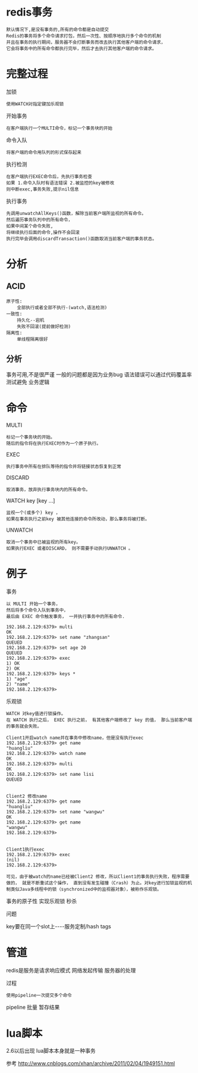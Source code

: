 

# redis事务


    默认情况下,是没有事务的,所有的命令都是自动提交
    Redis的事务将多个命令请求打包，然后一次性、按顺序地执行多个命令的机制
    并且在事务的执行期间，服务器不会打断事务而改去执行其他客户端的命令请求，
    它会将事务中的所有命令都执行完毕，然后才去执行其他客户端的命令请求。 

# 完整过程

加锁
    
    使用WATCH对指定键加乐观锁

开始事务

    在客户端执行一个MULTI命令，标记一个事务块的开始

命令入队

    将客户端的命令用队列的形式保存起来

执行检测

    在客户端执行EXEC命令后，先执行事务检查
    如果 1.命令入队时有语法错误 2.被监控的key被修改
    则中断exec,事务失败,提示nil信息 
        
执行事务    
    
    先调用unwatchAllKeys()函数，解除当前客户端所监视的所有命令。
    然后遍历事务队列中的所有命令，
    如果中间某个命令失败,
    将继续执行后面的命令,操作不会回滚
    执行完毕会调用discardTransaction()函数取消当前客户端的事务状态。
    
    
# 分析

## ACID

    原子性:
        全部执行或者全部不执行-(watch,语法检测)  
    一致性:
        持久化--宕机
        失败不回滚(提前做好检测)
    隔离性:  
        单线程隔离很好

## 分析

   事务可用,不是很严谨
   一般的问题都是因为业务bug
   语法错误可以通过代码覆盖率测试避免
   业务逻辑


# 命令

MULTI 
    
    标记一个事务块的开始。 
    随后的指令将在执行EXEC时作为一个原子执行。
    
EXEC 

    执行事务中所有在排队等待的指令并将链接状态恢复到正常

DISCARD 

    取消事务，放弃执行事务块内的所有命令。


WATCH key [key ...] 

    监视一个(或多个) key ，
    如果在事务执行之前key 被其他连接的命令所改动，那么事务将被打断。
    
UNWATCH 

    取消一个事务中已被监视的所有key。
    如果执行EXEC 或者DISCARD， 则不需要手动执行UNWATCH 。

	
# 例子
	
事务
	
    以 MULTI 开始一个事务，
    然后将多个命令入队到事务中，
    最后由 EXEC 命令触发事务， 一并执行事务中的所有命令.
    
    192.168.2.129:6379> multi
    OK
    192.168.2.129:6379> set name "zhangsan"
    QUEUED
    192.168.2.129:6379> set age 20
    QUEUED
    192.168.2.129:6379> exec
    1) OK
    2) OK
    192.168.2.129:6379> keys *
    1) "age"
    2) "name"
    192.168.2.129:6379>
    
    
    
乐观锁
    
    WATCH 对key值进行锁操作。 
    在 WATCH 执行之后， EXEC 执行之前， 有其他客户端修改了 key 的值， 那么当前客户端的事务就会失败。
    
    Client1开启watch name并在事务中修改name，但是没有执行exec
    192.168.2.129:6379> get name
    "huangliu"
    192.168.2.129:6379> watch name
    OK
    192.168.2.129:6379> multi
    OK
    192.168.2.129:6379> set name lisi
    QUEUED
    
    
    Client2 修改name
    192.168.2.129:6379> get name
    "huangliu"
    192.168.2.129:6379> set name "wangwu"
    OK
    192.168.2.129:6379> get name
    "wangwu"
    192.168.2.129:6379>
    
    
    Client1执行exec
    192.168.2.129:6379> exec
    (nil)
    192.168.2.129:6379>
    
    可见，由于被watch的name已经被Client2 修改，所以Client1的事务执行失败，程序需要做的， 就是不断重试这个操作， 直到没有发生碰撞（Crash）为止。对key进行加锁监视的机制类似Java多线程中的锁（synchronized中的监视器对象），被称作乐观锁。
    


事务的原子性
实现乐观锁  秒杀



问题

key要在同一个slot上----服务定制/hash tags


# 管道
    
redis是服务是请求响应模式
网络发起传输
服务器的处理
    
过程

    使用pipeline一次提交多个命令   

pipeline
批量 
暂存结果
 

# lua脚本
2.6以后出现
lua脚本本身就是一种事务


参考
http://www.cnblogs.com/xhan/archive/2011/02/04/1949151.html
